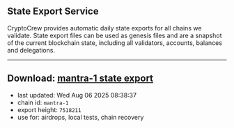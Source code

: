 ## State Export Service
CryptoCrew provides automatic daily state exports for all chains we validate. State export files can be used as genesis files and are a snapshot of the current blockchain state, including all validators, accounts, balances and delegations.

---
**Download: [mantra-1 state export](https://dl-eu2.ccvalidators.com/SERVICE/mantrachain/mantra-1_export_7518211.json)**
---

- last updated: Wed Aug 06 2025 08:38:37
- chain id: `mantra-1`
- export height: `7518211`
- use for: airdrops, local tests, chain recovery
